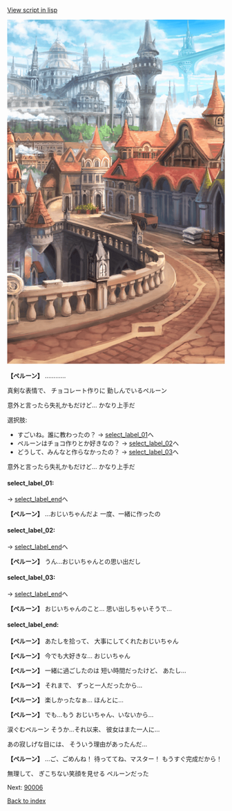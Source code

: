 [View script in lisp](../scripts/20084302.txt)

![town.png](../images/backgrounds/town.png)

**【ペルーン】**
…………

真剣な表情で、
チョコレート作りに
勤しんでいるペルーン

意外と言ったら失礼かもだけど…
かなり上手だ

選択肢:
- すごいね。誰に教わったの？ → [select_label_01](#select_label_01)へ
- ペルーンはチョコ作りとか好きなの？ → [select_label_02](#select_label_02)へ
- どうして、みんなと作らなかったの？ → [select_label_03](#select_label_03)へ

意外と言ったら失礼かもだけど…
かなり上手だ

#### select_label_01:
 → [select_label_end](#select_label_end)へ

**【ペルーン】**
…おじいちゃんだよ
一度、一緒に作ったの

#### select_label_02:
 → [select_label_end](#select_label_end)へ

**【ペルーン】**
うん…おじいちゃんとの思い出だし

#### select_label_03:
 → [select_label_end](#select_label_end)へ

**【ペルーン】**
おじいちゃんのこと…
思い出しちゃいそうで…

#### select_label_end:

**【ペルーン】**
あたしを拾って、
大事にしてくれたおじいちゃん

**【ペルーン】**
今でも大好きな…
おじいちゃん

**【ペルーン】**
一緒に過ごしたのは
短い時間だったけど、
あたし…

**【ペルーン】**
それまで、
ずっと一人だったから…

**【ペルーン】**
楽しかったなぁ…
ほんとに…

**【ペルーン】**
でも…もう
おじいちゃん、いないから…

涙ぐむペルーン
そうか…それ以来、
彼女はまた一人に…

あの寂しげな目には、
そういう理由があったんだ…

**【ペルーン】**
…ご、ごめんね！
待っててね、マスター！
もうすぐ完成だから！

無理して、
ぎこちない笑顔を見せる
ペルーンだった

Next: [90006](90006.md)

[Back to index](index.md)

